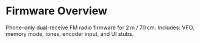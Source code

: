 # Firmware Overview
Phone-only dual-receive FM radio firmware for 2 m / 70 cm.
Includes: VFO, memory mode, tones, encoder input, and UI stubs.
